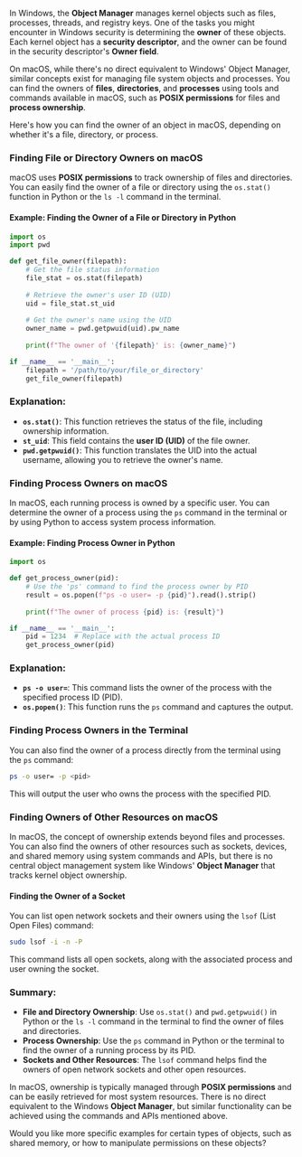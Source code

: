 In Windows, the **Object Manager** manages kernel objects such as files, processes, threads, and registry keys. One of the tasks you might encounter in Windows security is determining the **owner** of these objects. Each kernel object has a **security descriptor**, and the owner can be found in the security descriptor's **Owner field**.

On macOS, while there's no direct equivalent to Windows' Object Manager, similar concepts exist for managing file system objects and processes. You can find the owners of **files**, **directories**, and **processes** using tools and commands available in macOS, such as **POSIX permissions** for files and **process ownership**.

Here's how you can find the owner of an object in macOS, depending on whether it's a file, directory, or process.

### Finding File or Directory Owners on macOS

macOS uses **POSIX permissions** to track ownership of files and directories. You can easily find the owner of a file or directory using the `os.stat()` function in Python or the `ls -l` command in the terminal.

#### Example: Finding the Owner of a File or Directory in Python

```python
import os
import pwd

def get_file_owner(filepath):
    # Get the file status information
    file_stat = os.stat(filepath)
    
    # Retrieve the owner's user ID (UID)
    uid = file_stat.st_uid
    
    # Get the owner's name using the UID
    owner_name = pwd.getpwuid(uid).pw_name
    
    print(f"The owner of '{filepath}' is: {owner_name}")

if __name__ == '__main__':
    filepath = '/path/to/your/file_or_directory'
    get_file_owner(filepath)
```

### Explanation:
- **`os.stat()`**: This function retrieves the status of the file, including ownership information.
- **`st_uid`**: This field contains the **user ID (UID)** of the file owner.
- **`pwd.getpwuid()`**: This function translates the UID into the actual username, allowing you to retrieve the owner's name.

### Finding Process Owners on macOS

In macOS, each running process is owned by a specific user. You can determine the owner of a process using the `ps` command in the terminal or by using Python to access system process information.

#### Example: Finding Process Owner in Python

```python
import os

def get_process_owner(pid):
    # Use the 'ps' command to find the process owner by PID
    result = os.popen(f"ps -o user= -p {pid}").read().strip()
    
    print(f"The owner of process {pid} is: {result}")

if __name__ == '__main__':
    pid = 1234  # Replace with the actual process ID
    get_process_owner(pid)
```

### Explanation:
- **`ps -o user=`**: This command lists the owner of the process with the specified process ID (PID).
- **`os.popen()`**: This function runs the `ps` command and captures the output.

### Finding Process Owners in the Terminal

You can also find the owner of a process directly from the terminal using the `ps` command:

```bash
ps -o user= -p <pid>
```

This will output the user who owns the process with the specified PID.

### Finding Owners of Other Resources on macOS

In macOS, the concept of ownership extends beyond files and processes. You can also find the owners of other resources such as sockets, devices, and shared memory using system commands and APIs, but there is no central object management system like Windows' **Object Manager** that tracks kernel object ownership.

#### Finding the Owner of a Socket

You can list open network sockets and their owners using the `lsof` (List Open Files) command:

```bash
sudo lsof -i -n -P
```

This command lists all open sockets, along with the associated process and user owning the socket.

### Summary:

- **File and Directory Ownership**: Use `os.stat()` and `pwd.getpwuid()` in Python or the `ls -l` command in the terminal to find the owner of files and directories.
- **Process Ownership**: Use the `ps` command in Python or the terminal to find the owner of a running process by its PID.
- **Sockets and Other Resources**: The `lsof` command helps find the owners of open network sockets and other open resources.

In macOS, ownership is typically managed through **POSIX permissions** and can be easily retrieved for most system resources. There is no direct equivalent to the Windows **Object Manager**, but similar functionality can be achieved using the commands and APIs mentioned above.

Would you like more specific examples for certain types of objects, such as shared memory, or how to manipulate permissions on these objects?

